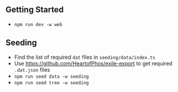 ## Getting Started

- `npm run dev -w web`

## Seeding

- Find the list of required `dat` files in `seeding/data/index.ts`
- Use https://github.com/HeartofPhos/exile-export to get required `.dat.json` files
- `npm run seed data -w seeding`
- `npm run seed tree -w seeding`
